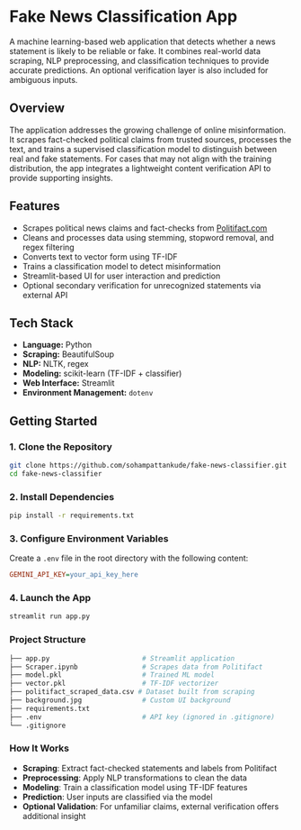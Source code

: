 # Fake News Classification App

A machine learning-based web application that detects whether a news statement is likely to be reliable or fake. It combines real-world data scraping, NLP preprocessing, and classification techniques to provide accurate predictions. An optional verification layer is also included for ambiguous inputs.

## Overview

The application addresses the growing challenge of online misinformation. It scrapes fact-checked political claims from trusted sources, processes the text, and trains a supervised classification model to distinguish between real and fake statements. For cases that may not align with the training distribution, the app integrates a lightweight content verification API to provide supporting insights.

## Features

- Scrapes political news claims and fact-checks from [Politifact.com](https://www.politifact.com/)
- Cleans and processes data using stemming, stopword removal, and regex filtering
- Converts text to vector form using TF-IDF
- Trains a classification model to detect misinformation
- Streamlit-based UI for user interaction and prediction
- Optional secondary verification for unrecognized statements via external API

## Tech Stack

- **Language:** Python
- **Scraping:** BeautifulSoup
- **NLP:** NLTK, regex
- **Modeling:** scikit-learn (TF-IDF + classifier)
- **Web Interface:** Streamlit
- **Environment Management:** `dotenv`

## Getting Started

### 1. Clone the Repository

```bash
git clone https://github.com/sohampattankude/fake-news-classifier.git
cd fake-news-classifier
```   

### 2. Install Dependencies

```bash
pip install -r requirements.txt
```   
### 3. Configure Environment Variables

Create a `.env` file in the root directory with the following content:

```ini
GEMINI_API_KEY=your_api_key_here
```

### 4. Launch the App

```bash
streamlit run app.py
```

### Project Structure

```bash
├── app.py                       # Streamlit application
├── Scraper.ipynb                # Scrapes data from Politifact
├── model.pkl                    # Trained ML model
├── vector.pkl                   # TF-IDF vectorizer
├── politifact_scraped_data.csv # Dataset built from scraping
├── background.jpg               # Custom UI background
├── requirements.txt
├── .env                         # API key (ignored in .gitignore)
└── .gitignore
```

### How It Works

- **Scraping**: Extract fact-checked statements and labels from Politifact  
- **Preprocessing**: Apply NLP transformations to clean the data  
- **Modeling**: Train a classification model using TF-IDF features  
- **Prediction**: User inputs are classified via the model  
- **Optional Validation**: For unfamiliar claims, external verification offers additional insight

